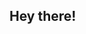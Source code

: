 ## Hey there!
<!--
**keithslalom/keithslalom** is a ✨ _special_ ✨ repository because its `README.md` (this file) appears on your GitHub profile.

- 🔭 I’m currently working on GenAI for enterprise software engineering.
- 🌱 I’m currently learning ...
- 👯 I’m looking to collaborate on real-world success at implementing GenAI for enterprise software and data engineering.
- 🤔 I’m looking for help with ...
- 💬 Ask me about ...
- 📫 How to reach me: keith.klundt@slalom.com or 801.580.8065
- ⚡ Fun fact: ...
-->

